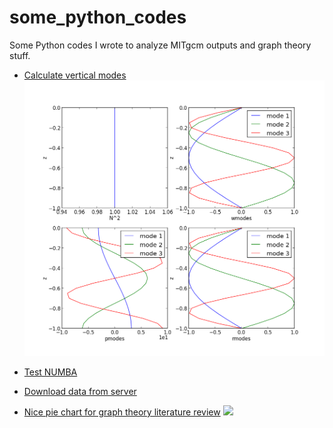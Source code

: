 # some_python_codes
Some Python codes I wrote to analyze MITgcm outputs and graph theory stuff.

- [Calculate vertical modes](https://github.com/costaandrea/some_python_codes/blob/master/vert_modes.py)
![](https://github.com/costaandrea/some_python_codes/blob/master/analytical_case1.png)

- [Test NUMBA](https://github.com/costaandrea/some_python_codes/blob/master/NUMBA_testing.ipynb)

- [Download data from server](https://github.com/costaandrea/some_python_codes/blob/master/OFESdown_temp.py)

- [Nice pie chart for graph theory literature review](https://github.com/costaandrea/some_python_codes/blob/master/pie_ELE2.py)
![](https://github.com/costaandrea/some_python_codes/blob/master/pie_ELE1.png)
